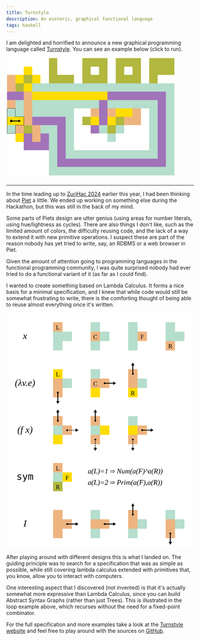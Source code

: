 ```yaml
---
title: Turnstyle
description: An esoteric, graphical functional language
tags: haskell
---
```


I am delighted and horrified to announce a new graphical programming language
called [Turnstyle].  You can see an example below (click to run).

<style type="text/css">
    img.turnstyle, .interpreter svg {
        max-width: 90%;
        margin-bottom: .5em; /* Some space in between svg and terminal */
    }

    .interpreter .terminal {
        text-align: left;
        display: block;
        overflow-y: scroll;
        max-height: 5em;
        background-color: #2228;
        color: #fff;
        padding: .5em;
    }

    .interpreter .terminal pre {
        margin: 0px;
    }

    .interpreter .terminal textarea {
        padding: 0px;
        margin: 0px;
        opacity: 0;
        width: 0px;
        height: 0px;
        border: none;
    }

    .interpreter .terminal:has(textarea:focus) .cursor {
        animation: cursor 1s linear infinite;
    }

    .interpreter .terminal .cursor {
        display: inline-block;
        height: 1.2em;
        margin-bottom: -0.1em;
        width: 0.5em;
        background: #fff;
    }

    @keyframes cursor {
        0%  {  background: transparent; }
        50% {  background: inherit;     }
    }
</style>

<img class="turnstyle" src="/images/2024-08-21-turnstyle-loop.svg">

---

In the time leading up to [ZuriHac 2024] earlier this year, I had been thinking
about [Piet] a little.  We ended up working on something else during the
Hackathon, but this was still in the back of my mind.

Some parts of Piets design are utter genius (using areas for number literals,
using hue/lightness as cycles).  There are also things I don't like, such as the
limited amount of colors, the difficulty reusing code, and the lack of a
way to extend it with new primitive operations.  I suspect these are part of the
reason nobody has yet tried to write, say, an RDBMS or a web browser in Piet.

Given the amount of attention going to programming languages in the functional
programming community, I was quite surprised nobody had ever tried to do a
functional variant of it (as far as I could find).

I wanted to create something based on Lambda Calculus.  It forms a nice basis
for a minimal specification, and I knew that while code would still be somewhat
frustrating to write, there is the comforting thought of being able to reuse
almost everything once it's written.

![Cheatsheet for the specification](/images/2024-08-21-turnstyle-cheatsheet.svg)

After playing around with different designs this is what I landed on.  The
guiding principle was to search for a specification that was as simple as
possible, while still covering lambda calculus extended with primitives that,
you know, allow you to interact with computers.

One interesting aspect that I discovered (not invented) is that it's actually
somewhat more expressive than Lambda Calculus, since you can build Abstract
Syntax Graphs (rather than just Trees).  This is illustrated in the loop example
above, which recurses without the need for a fixed-point combinator.

For the full specification and more examples take a look at the [Turnstyle
website][Turnstyle] and feel free to play around with the sources on [GitHub].

[GitHub]: https://github.com/jaspervdj/turnstyle/
[Turnstyle]: https://jaspervdj.be/turnstyle/
[ZuriHac 2024]: https://zfoh.ch/zurihac2024
[Piet]: https://www.dangermouse.net/esoteric/piet.html

<script type="text/JavaScript" src="/files/2024-08-21-turnstyle.js"></script>
<script type="text/JavaScript">
    window.onload = () => {
        const examples = document.querySelectorAll("img.turnstyle");
        for (const example of examples) {
            const source = example.src.replace(".svg", ".png");
            example.onclick = async (event) => {
                event.preventDefault();
                const itp = new Interpreter(document, source);
                await itp.load();
                example.replaceWith(itp.element);
                itp.run();
            };
        }
    };
</script>
